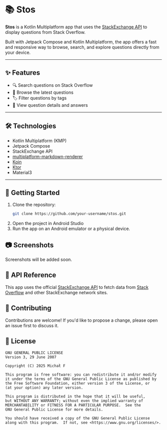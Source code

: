 # 📚 Stos

**Stos** is a Kotlin Multiplatform app that uses the [StackExchange API](https://api.stackexchange.com/) to display questions from Stack Overflow.

Built with Jetpack Compose and Kotlin Multiplatform, the app offers a fast and responsive way to browse, search, and explore questions directly from your device.

---

## ✨ Features

- 🔍 Search questions on Stack Overflow
- 🧵 Browse the latest questions
- 🏷️ Filter questions by tags
- 📖 View question details and answers

---

## 🛠️ Technologies

- Kotlin Multiplatform (KMP)
- Jetpack Compose
- StackExchange API
- [multiplatform-markdown-renderer](https://github.com/mikepenz/multiplatform-markdown-renderer)
- [Koin](https://insert-koin.io/)
- [Ktor](https://ktor.io/)
- Material3
---

## 🚀 Getting Started

1. Clone the repository:
   ```bash
   git clone https://github.com/your-username/stos.git
2. Open the project in Android Studio
3. Run the app on an Android emulator or a physical device.

## 📷 Screenshots
Screenshots will be added soon.

## 🔗 API Reference
This app uses the official [StackExchange API](https://api.stackexchange.com/) to fetch data from [Stack Overflow](https://stackoverflow.com/questions) and other StackExchange network sites.

## 🤝 Contributing
Contributions are welcome!
If you'd like to propose a change, please open an issue first to discuss it.

## 📄 License

```plaintext
GNU GENERAL PUBLIC LICENSE
Version 3, 29 June 2007

Copyright (C) 2025 Michał F

This program is free software: you can redistribute it and/or modify
it under the terms of the GNU General Public License as published by
the Free Software Foundation, either version 3 of the License, or
(at your option) any later version.

This program is distributed in the hope that it will be useful,
but WITHOUT ANY WARRANTY; without even the implied warranty of
MERCHANTABILITY or FITNESS FOR A PARTICULAR PURPOSE.  See the
GNU General Public License for more details.

You should have received a copy of the GNU General Public License
along with this program.  If not, see <https://www.gnu.org/licenses/>.


